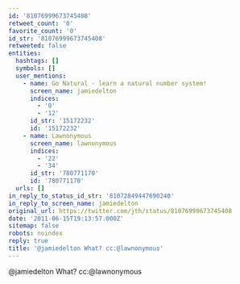 ```yaml
---
id: '81076999673745408'
retweet_count: '0'
favorite_count: '0'
id_str: '81076999673745408'
retweeted: false
entities:
  hashtags: []
  symbols: []
  user_mentions:
    - name: Go Natural - learn a natural number system!
      screen_name: jamiedelton
      indices:
        - '0'
        - '12'
      id_str: '15172232'
      id: '15172232'
    - name: Lawnonymous
      screen_name: lawnonymous
      indices:
        - '22'
        - '34'
      id_str: '780771170'
      id: '780771170'
  urls: []
in_reply_to_status_id_str: '81072849447690240'
in_reply_to_screen_name: jamiedelton
original_url: https://twitter.com/jth/status/81076999673745408
date: '2011-06-15T19:13:57.000Z'
sitemap: false
robots: noindex
reply: true
title: '@jamiedelton What? cc:@lawnonymous'
---
```


@jamiedelton What? cc:@lawnonymous